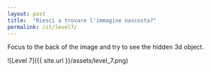 ```yaml
---
layout: post
title:  "Riesci a trovare l'immagine nascosta?"
permalink: /it/level7/
---
```

Focus to the back of the image and try to see the hidden 3d object.

![Level 7]({{ site.url }}/assets/level_7.png)